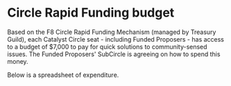 # Circle Rapid Funding budget

Based on the F8 Circle Rapid Funding Mechanism (managed by Treasury Guild), each Catalyst Circle seat - including Funded Proposers - has access to a budget of $7,000 to pay for quick solutions to community-sensed issues. The Funded Proposers' SubCircle is agreeing on how to spend this money.

Below is a spreadsheet of expenditure.
